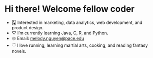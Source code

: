 # Hi there! Welcome fellow coder

- 🂱  Interested in marketing, data analytics, web development, and product design. 
- ♡ I’m currently learning Java, C, R, and Python.
- 𑁍 Email: melody.nguyen@pace.edu
- 𓎩 I love running, learning martial arts, cooking, and reading fantasy novels.

<!---
melodyxnguyen/melodyxnguyen is a ✨ special ✨ repository because its `README.md` (this file) appears on your GitHub profile.
You can click the Preview link to take a look at your changes.
--->
